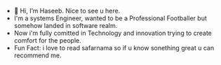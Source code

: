 - 👋 Hi, I’m Haseeb. Nice to see u here.
- I'm a systems Engineer, wanted to be a Professional Footballer but somehow landed in software realm.
- Now i'm fully comitted in Technology and innovation trying to create comfort for the people.
- Fun Fact: i love to read safarnama so if u know sonething great u can recommend me.

<!---
Haseeb-Ahmad10/Haseeb-Ahmad10 is a ✨ special ✨ repository because its `README.md` (this file) appears on your GitHub profile.
You can click the Preview link to take a look at your changes.
--->
